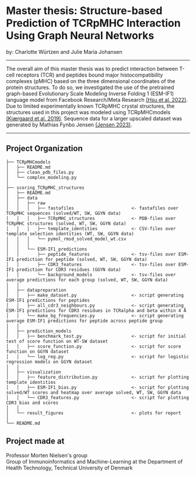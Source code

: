 # Master thesis: Structure-based Prediction of TCRpMHC Interaction Using Graph Neural Networks
by: Charlotte Würtzen and Julie Maria Johansen

------------

The overall aim of this master thesis was to predict interaction between T-cell receptors (TCR) and peptides bound major histocompatibility complexes (pMHC) based on the three dimensional coordinates of the protein structures. To do so, we investigated the use of the pretrained graph-based Evolutionary Scale Modeling Inverse Folding 1 (ESM-IF1) language model from Facebook Research/Meta Research [(Hsu et al. 2022)](https://www.biorxiv.org/content/10.1101/2022.04.10.487779v2). 
Due to limited experimentally known TCRpMHC crystal structures, the structures used in this project was modeled using TCRpMHCmodels [(Kjærgaard et al. 2019)](https://doi.org/10.1038/s41598-019-50932-4). Sequence data for a larger upscaled dataset was generated by Mathias Fynbo Jensen [(Jensen 2023)](https://github.com/mnielLab/Master_MFJ/README.md).

------------

Project Organization
------------

    ├── TCRpMHCmodels
    │   ├── README.md
    │   ├── clean_pdb_files.py
    │   └── complex_modeling.py
    │
    ├── scoring_TCRpMHC_structures
    │   ├── README.md
    │   ├── data
    │   │   ├── raw
    │   │   │   ├── fastafiles                      <- fastafiles over TCRpMHC sequences (solved/WT, SW, GGYN data)
    │   │   │   ├── TCRpMHC_structures              <- PDB-files over TCRpMHC structures (solved, WT, SW, GGYN data)
    │   │   │   ├── template_identities             <- CSV-files over template selection identities (WT, SW, GGYN data)
    │   │   │   └── pymol_rmsd_solved_model_wt.csv
    │   │   │
    │   │   └── ESM-IF1_predictions
    │   │       ├── peptide_features                <- tsv-files over ESM-IF1 prediction for peptide (solved, WT, SW, GGYN data)
    │   │       ├── CDR3_features                   <- tsv-files over ESM-IF1 prediction for CDR3 residues (GGYN data)
    │   │       └── background_models               <- tsv-files over average predictions for each group (solved, WT, SW, GGYN data)
    │   │
    │   ├── datapreparation
    │   │   ├── make_dataset.py                     <- script generating ESM-IF1 predictions for peptides 
    │   │   ├── all_cdr3_neighbours.py              <- script generating ESM-IF1 predictions for CDR3 residues in TCRalpha and beta within 4 Å
    │   │   └── make_bg_frequencies.py              <- script generating average ESM-IF1 predictions for peptide across peptide group 
    │   │
    │   ├── prediction_models
    │   │   ├── benchmark_test.py                   <- script for initial test of score function on WT-SW dataset
    │   │   ├── score_function.py                   <- script for score function on GGYN dataset
    │   │   └── log_reg.py                          <- script for logistic regression models on GGYN dataset
    │   │
    │   ├── visualization  
    │   │   ├── feature_distribution.py             <- script for plotting template identities
    │   │   ├── ESM-IF1_bias.py                     <- script for plotting solved/WT scores and heatmap over average solved, WT, SW, GGYN data  
    │   │   └── CDR3_features.py                    <- script for plotting CDR3 bias and scores
    │   │
    │   └── result_figures                          <- plots for report
    │
    └── README.md

Project made at
------------
Professor Morten Nielsen's group \
Group of Immunoinformatics and Machine-Learning at the Department of Health Technology, Technical University of Denmark 
    

